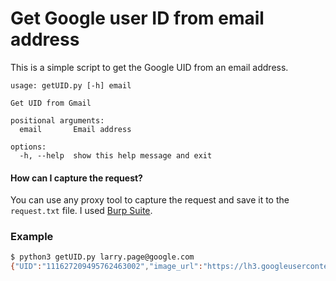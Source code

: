 # Get Google user ID from email address

This is a simple script to get the Google UID from an email address.

```
usage: getUID.py [-h] email

Get UID from Gmail

positional arguments:
  email       Email address

options:
  -h, --help  show this help message and exit
```

#### How can I capture the request?

You can use any proxy tool to capture the request and save it to the `request.txt` file. I used [Burp Suite](https://portswigger.net/burp/communitydownload).

### Example

```bash
$ python3 getUID.py larry.page@google.com
{"UID":"111627209495762463002","image_url":"https://lh3.googleusercontent.com/a-/ACB-R5TQDeBKd3nXn_1WQlBDQ3hmvueUq1915eySpGb-b3M"}

```
